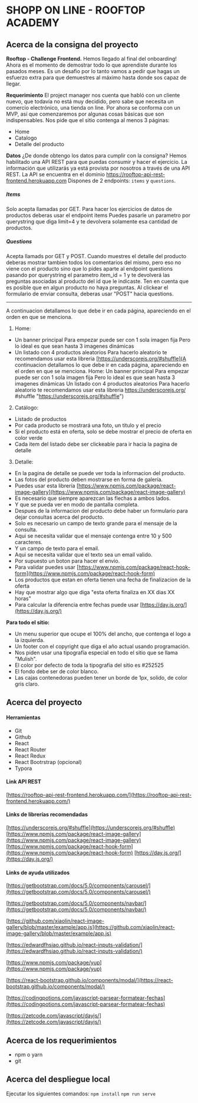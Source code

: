 # SHOPP ON LINE  - ROOFTOP ACADEMY

## Acerca de la consigna del proyecto
**Rooftop - Challenge Frontend.**
Hemos llegado al final del onboarding!
Ahora es el momento de demostrar todo lo que aprendiste durante los pasados meses.
Es un desafio por lo tanto vamos a pedir que hagas un esfuerzo extra para que demuestres al máximo hasta donde sos capaz de llegar.

**Requerimiento**
El project manager nos cuenta que habló con un cliente nuevo, que todavía no está muy
decidido, pero sabe que necesita un comercio electrónico, una tienda on line. Por ahora se conforma con un MVP, así que comenzaremos por algunas cosas básicas que son indispensables. Nos pide que el sitio contenga al menos 3 páginas:
- Home
- Catalogo
- Detalle del producto

**Datos**
¿De donde obtengo los datos para cumplir con la consigna?
Hemos habilitado una API REST para que puedas consumir y hacer el ejercicio.
La información que utilizarás ya está provista por nosotros a través de una API REST.
La API se encuentra en el dominio https://rooftop-api-rest-frontend.herokuapp.com
Dispones de 2 endpoints: `items` y `questions`.
##### Items
Solo acepta llamadas por GET.
Para hacer los ejercicios de datos de productos deberas usar el endpoint items
Puedes pasarle un parametro por querystring que diga limit=4 y te devolvera
solamente esa cantidad de productos.
##### Questions
Acepta llamads por GET y POST.
Cuando muestres el detalle del producto deberas mostrar tambien todos los
comentarios del mismo, pero eso no viene con el producto sino que lo pides aparte al
endpoint questions pasando por querystring el parametro item_id = 1 y te devolverá
las preguntas asociadas al producto del id que le indicaste. Ten en cuenta que es posible
que en algun producto no haya preguntas.
Al clickear el formulario de enviar consulta, deberas usar "POST" hacia questions.

------------

A continuacion detallamos lo que debe ir en cada página, apareciendo en el orden en que se menciona.

1) Home:
- Un banner principal
Para empezar puede ser con 1 sola imagen fija
Pero lo ideal es que sean hasta 3 imagenes dinámicas
- Un listado con 4 productos aleatorios
Para hacerlo aleatorio te recomendamos usar esta libreria [https://underscorejs.org/#shuffle](A continuacion detallamos lo que debe ir en cada página, apareciendo en el orden en que se menciona. Home: Un banner principal Para empezar puede ser con 1 sola imagen fija Pero lo ideal es que sean hasta 3 imagenes dinámicas Un listado con 4 productos aleatorios Para hacerlo aleatorio te recomendamos usar esta libreria https://underscorejs.org/ #shuffle "https://underscorejs.org/#shuffle")

2) Catálogo:
- Listado de productos
- Por cada producto se mostrará una foto, un titulo y el precio
- Si el producto está en oferta, solo se debe mostrar el precio de oferta en color verde
- Cada item del listado debe ser clickeable para ir hacia la pagina de detalle

3) Detalle:
- En la pagina de detalle se puede ver toda la informacion del producto.
- Las fotos del producto deben mostrarse en forma de galería.
- Puedes usar esta librería [https://www.npmjs.com/package/react-image-gallery](https://www.npmjs.com/package/react-image-gallery)
- Es necesario que siempre aparezcan las flechas a ambos lados.
- Y que se pueda ver en modo de pantalla completa.
- Despues de la informacion del producto debe haber un formulario para dejar consultas
acerca del producto.
- Solo es necesario un campo de texto grande para el mensaje de la consulta.
- Aqui se necesita validar que el mensaje contenga entre 10 y 500 caracteres.
- Y un campo de texto para el email.
- Aqui se necesita validar que el texto sea un email valido.
- Por supuesto un boton para hacer el envio.
- Para validar puedes usar [https://www.npmjs.com/package/react-hook-form](https://www.npmjs.com/package/react-hook-form)
- Los productos que estan en oferta tienen una fecha de finalizacion de la oferta
- Hay que mostrar algo que diga "esta oferta finaliza en XX dias XX horas"
- Para calcular la diferencia entre fechas puede usar [https://day.js.org/](https://day.js.org/)

**Para todo el sitio:**
- Un menu superior que ocupe el 100% del ancho, que contenga el logo a la izquierda.
- Un footer con el copyright que diga el año actual usando programación.
- Nos piden usar una tipografía especial en todo el sitio que se llama "Mulish".
- El color por defecto de toda la tipografía del sitio es #252525
- El fondo debe ser de color blanco.
- Las cajas contenedoras pueden tener un borde de 1px, solido, de color gris claro.

## Acerca del proyecto
#### Herramientas
- Git
- Github
- React
- React Router
- React Redux
- React Bootrstrap (opcional)
- Typora

#### Link API REST
[https://rooftop-api-rest-frontend.herokuapp.com/](https://rooftop-api-rest-frontend.herokuapp.com/)

#### Links de librerías recomendadas
[https://underscorejs.org/#shuffle](https://underscorejs.org/#shuffle)
[https://www.npmjs.com/package/react-image-gallery](https://www.npmjs.com/package/react-image-gallery)
[https://www.npmjs.com/package/react-hook-form](https://www.npmjs.com/package/react-hook-form)
[https://day.js.org/](https://day.js.org/)

#### Links de ayuda utilizados
[https://getbootstrap.com/docs/5.0/components/carousel/](https://getbootstrap.com/docs/5.0/components/carousel/)

[https://getbootstrap.com/docs/5.0/components/navbar/](https://getbootstrap.com/docs/5.0/components/navbar/)

[https://github.com/xiaolin/react-image-gallery/blob/master/example/app.js](https://github.com/xiaolin/react-image-gallery/blob/master/example/app.js)

[https://edwardfhsiao.github.io/react-inputs-validation/](https://edwardfhsiao.github.io/react-inputs-validation/)

[https://www.npmjs.com/package/yup](https://www.npmjs.com/package/yup)

[https://react-bootstrap.github.io/components/modal/](https://react-bootstrap.github.io/components/modal/)

[https://codingpotions.com/javascript-parsear-formatear-fechas](https://codingpotions.com/javascript-parsear-formatear-fechas)

[https://zetcode.com/javascript/dayjs/](https://zetcode.com/javascript/dayjs/)

## Acerca de los requerimientos
- npm o yarn
- git

## Acerca del despliegue local
Ejecutar los siguientes comandos:
`npm install`
`npm run serve`

